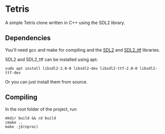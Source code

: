 # Tetris
A simple Tetris clone written in C++ using the SDL2 library.

## Dependencies

You'll need gcc and make for compiling and the [SDL2](https://github.com/libsdl-org/SDL) and [SDL2_ttf](https://github.com/libsdl-org/SDL_ttf) libraries.

SDL2 and SDL2_ttf can be installed using apt:
```
sudo apt install libsdl2-2.0-0 libsdl2-dev libsdl2-ttf-2.0-0 libsdl2-ttf-dev
```
Or you can just install them from source.

## Compiling
In the root folder of the project, run
```
mkdir build && cd build
cmake ..
make -j$(nproc)
```
